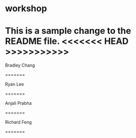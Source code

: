 # workshop


This is a sample change to the README file.
<<<<<<< HEAD >>>>>>>>>>>
=======

Bradley Chang

=======

Ryan Lee

=======

Anjali Prabha

=======

Richard Feng

=======